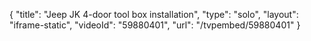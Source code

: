 {
    "title": "Jeep JK 4-door tool box installation",
    "type": "solo",
    "layout": "iframe-static",
    "videoId": "59880401",
    "url": "\/tvpembed\/59880401"
}